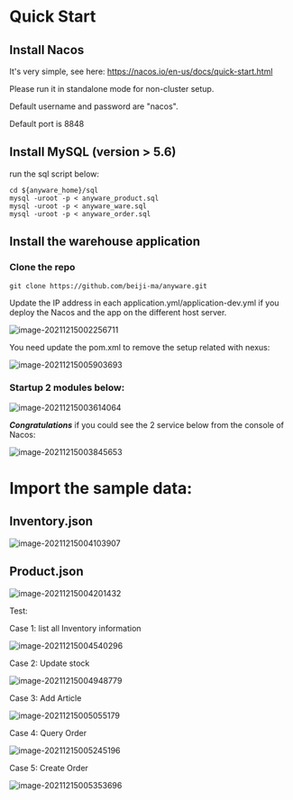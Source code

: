 # **Quick Start**



## Install Nacos

It's very simple, see here: https://nacos.io/en-us/docs/quick-start.html

Please run it in standalone mode for non-cluster setup.

Default username and password are "nacos".

Default port is 8848



## Install MySQL (version > 5.6)

run the sql script below:

```
cd ${anyware_home}/sql
mysql -uroot -p < anyware_product.sql
mysql -uroot -p < anyware_ware.sql
mysql -uroot -p < anyware_order.sql

```



## Install the warehouse application

### Clone the repo

```
git clone https://github.com/beiji-ma/anyware.git
```

Update the IP address in each application.yml/application-dev.yml if you deploy the Nacos and the app on the different host server.

![image-20211215002256711](C:\Users\creator\AppData\Roaming\Typora\typora-user-images\image-20211215002256711.png)

You need update the pom.xml to remove the setup related with nexus:



![image-20211215005903693](C:\Users\creator\AppData\Roaming\Typora\typora-user-images\image-20211215005903693.png)



### Startup 2 modules below:

![image-20211215003614064](C:\Users\creator\AppData\Roaming\Typora\typora-user-images\image-20211215003614064.png)



***Congratulations*** if you could see the 2 service below from the console of Nacos:

![image-20211215003845653](C:\Users\creator\AppData\Roaming\Typora\typora-user-images\image-20211215003845653.png)



# Import the sample data:



## Inventory.json

![image-20211215004103907](C:\Users\creator\AppData\Roaming\Typora\typora-user-images\image-20211215004103907.png)



## Product.json

![image-20211215004201432](C:\Users\creator\AppData\Roaming\Typora\typora-user-images\image-20211215004201432.png)



Test:



Case 1: list all Inventory information



![image-20211215004540296](C:\Users\creator\AppData\Roaming\Typora\typora-user-images\image-20211215004540296.png)



Case 2: Update stock



![image-20211215004948779](C:\Users\creator\AppData\Roaming\Typora\typora-user-images\image-20211215004948779.png)



Case 3: Add Article



![image-20211215005055179](C:\Users\creator\AppData\Roaming\Typora\typora-user-images\image-20211215005055179.png)



Case 4: Query Order

![image-20211215005245196](C:\Users\creator\AppData\Roaming\Typora\typora-user-images\image-20211215005245196.png)



Case 5: Create Order



![image-20211215005353696](C:\Users\creator\AppData\Roaming\Typora\typora-user-images\image-20211215005353696.png)



